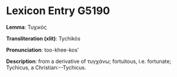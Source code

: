 # Lexicon Entry G5190

**Lemma**: Τυχικός

**Transliteration (xlit)**: Tychikós

**Pronunciation**: too-khee-kos'

**Description**:
from a derivative of τυγχάνω; fortuitous, i.e. fortunate; Tychicus, a Christian:--Tychicus.

